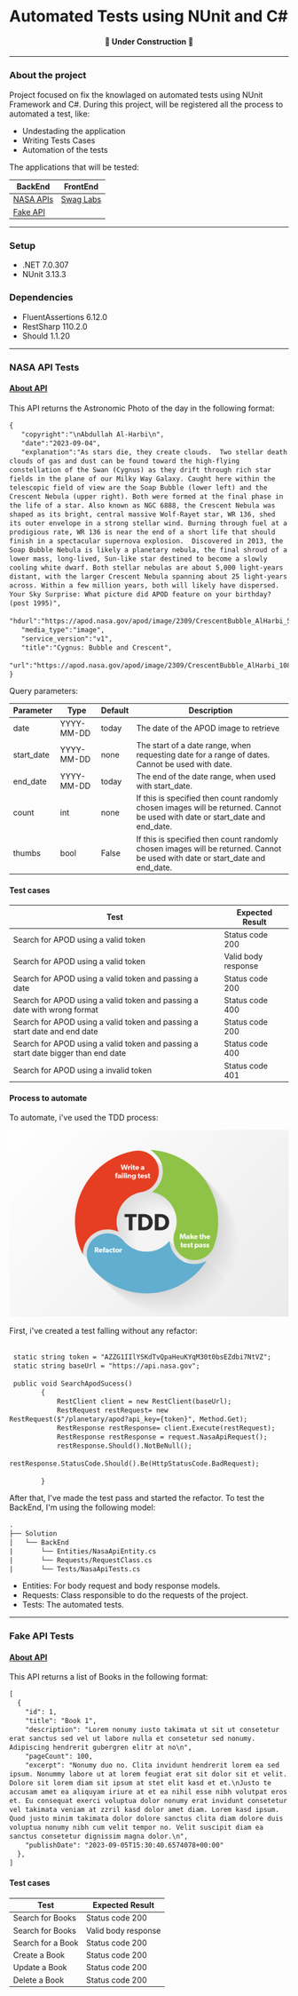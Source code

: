 # Automated Tests using NUnit and C#
<h4 align="center"> 
    🚧  Under Construction   🚧
</h4>

---

### About the project 
Project focused on fix the knowlaged on automated tests using NUnit Framework and C#. During this project, will be registered all the process to automated a test, like: 
- Undestading the application 
- Writing Tests Cases 
- Automation of the tests 

The applications that will be tested: 

| BackEnd  | FrontEnd |
| ------------- | ------------- |
| [NASA APIs](https://api.nasa.gov/)  | [Swag Labs](https://www.saucedemo.com/)  |
| [Fake API](https://fakerestapi.azurewebsites.net/index.html)  |

---
### Setup
- .NET 7.0.307
- NUnit 3.13.3


### Dependencies 
- FluentAssertions 6.12.0
- RestSharp 110.2.0
- Should 1.1.20 

---
### NASA API Tests

#### [About API](https://api.nasa.gov/)
This API returns the Astronomic Photo of the day in the following format: 
``` 
{
   "copyright":"\nAbdullah Al-Harbi\n",
   "date":"2023-09-04",
   "explanation":"As stars die, they create clouds.  Two stellar death clouds of gas and dust can be found toward the high-flying constellation of the Swan (Cygnus) as they drift through rich star fields in the plane of our Milky Way Galaxy. Caught here within the telescopic field of view are the Soap Bubble (lower left) and the Crescent Nebula (upper right). Both were formed at the final phase in the life of a star. Also known as NGC 6888, the Crescent Nebula was shaped as its bright, central massive Wolf-Rayet star, WR 136, shed its outer envelope in a strong stellar wind. Burning through fuel at a prodigious rate, WR 136 is near the end of a short life that should finish in a spectacular supernova explosion.  Discovered in 2013, the Soap Bubble Nebula is likely a planetary nebula, the final shroud of a lower mass, long-lived, Sun-like star destined to become a slowly cooling white dwarf. Both stellar nebulas are about 5,000 light-years distant, with the larger Crescent Nebula spanning about 25 light-years across. Within a few million years, both will likely have dispersed.   Your Sky Surprise: What picture did APOD feature on your birthday? (post 1995)",
   "hdurl":"https://apod.nasa.gov/apod/image/2309/CrescentBubble_AlHarbi_5732.jpg",
   "media_type":"image",
   "service_version":"v1",
   "title":"Cygnus: Bubble and Crescent",
   "url":"https://apod.nasa.gov/apod/image/2309/CrescentBubble_AlHarbi_1080.jpg"
}
```
Query parameters:

|Parameter	|Type |	Default |	Description  |
| ------------- | ------------- |------------- | ------------- |
date|	YYYY-MM-DD	 |today	|The date of the APOD image to retrieve |
start_date|	YYYY-MM-DD |	none |	The start of a date range, when requesting date for a range of dates. Cannot be used with date. |
end_date |	YYYY-MM-DD	| today |	The end of the date range, when used with start_date. |
count |	int |	none |	If this is specified then count randomly chosen images will be returned. Cannot be used with date or start_date and end_date.|
thumbs |	bool	 |	False |	If this is specified then count randomly chosen images will be returned. Cannot be used with date or start_date and end_date.|


#### Test cases

| Test | Expected Result |
| ------------- |------------- |
| Search for APOD using a valid token  | Status code 200 |
| Search for APOD using a valid token  | Valid body response
| Search for APOD using a valid token and passing a date  | Status code 200
| Search for APOD using a valid token and passing a date with wrong format  | Status code 400
| Search for APOD using a valid token and passing a start date and end date  | Status code 200
| Search for APOD using a valid token and passing a start date bigger than end date  | Status code 400
| Search for APOD using a invalid token | Status code 401

#### Process to automate
To automate, i've used the TDD process:

![image-blog-test-driven-data.jpg](images%2Fimage-blog-test-driven-data.jpg)

First, i've created a test falling without any refactor:
```
 
 static string token = "AZZG1IIlYSKdTvQpaHeuKYqM30t0bsEZdbi7NtVZ";
 static string baseUrl = "https://api.nasa.gov";
 
 public void SearchApodSucess()
        {
            RestClient client = new RestClient(baseUrl);
            RestRequest restRequest= new RestRequest($"/planetary/apod?api_key={token}", Method.Get);
            RestResponse restResponse= client.Execute(restRequest);
            RestResponse restResponse = request.NasaApiRequest();
            restResponse.Should().NotBeNull();
            restResponse.StatusCode.Should().Be(HttpStatusCode.BadRequest);

        }
```

After that, I've made the test pass and started the refactor. To test the BackEnd, I'm using the following model:
```
.
├── Solution
│   └── BackEnd
|       └── Entities/NasaApiEntity.cs
|       └── Requests/RequestClass.cs
|       └── Tests/NasaApiTests.cs  
```

- Entities: For body request and body response models. 
- Requests: Class responsible to do the requests of the project. 
- Tests: The automated tests. 

--- 
### Fake API Tests 

#### [About API](https://fakerestapi.azurewebsites.net/index.html)
This API returns a list of Books in the following format: 
``` 
[
  {
    "id": 1,
    "title": "Book 1",
    "description": "Lorem nonumy iusto takimata ut sit ut consetetur erat sanctus sed vel ut labore nulla et consetetur sed nonumy. Adipiscing hendrerit gubergren elitr at no\n",
    "pageCount": 100,
    "excerpt": "Nonumy duo no. Clita invidunt hendrerit lorem ea sed ipsum. Nonummy labore ut at lorem feugiat erat sit dolor sit et velit. Dolore sit lorem diam sit ipsum at stet elit kasd et et.\nJusto te accusam amet ea aliquyam iriure at et ea nihil esse nibh volutpat eros et. Eu consequat exerci voluptua dolor nonumy erat invidunt consetetur vel takimata veniam at zzril kasd dolor amet diam. Lorem kasd ipsum. Quod justo minim takimata dolor dolore sanctus clita diam dolore duis voluptua nonumy nibh cum velit tempor no. Velit suscipit diam ea sanctus consetetur dignissim magna dolor.\n",
    "publishDate": "2023-09-05T15:30:40.6574078+00:00"
  },
]
```

#### Test cases

| Test | Expected Result |
| ------------- |------------- |
| Search for Books  | Status code 200 |
| Search for Books  | Valid body response
| Search for a  Book  | Status code 200
| Create a Book  | Status code 200
| Update a Book  | Status code 200
| Delete a Book  | Status code 200
